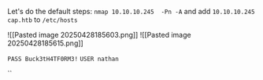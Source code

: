 Let's do the default steps:
`nmap 10.10.10.245  -Pn -A` and add `10.10.10.245 cap.htb` to `/etc/hosts`




![[Pasted image 20250428185603.png]]
![[Pasted image 20250428185615.png]]

`PASS Buck3tH4TF0RM3!` 
`USER nathan`


``

